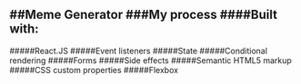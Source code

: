 ##Meme Generator
###My process
####Built with:
-------------------------------------------------------------
#####React.JS
#####Event listeners
#####State
#####Conditional rendering
#####Forms
#####Side effects
#####Semantic HTML5 markup
#####CSS custom properties
#####Flexbox




